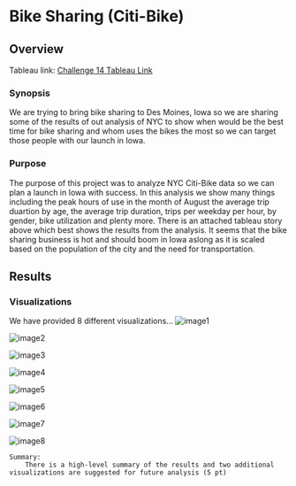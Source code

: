 # Bike Sharing (Citi-Bike)
## Overview

Tableau link: [Challenge 14 Tableau Link](https://public.tableau.com/views/Challenge_14_Tableau/Citi-BikeUseStory?:language=en-US&publish=yes&:display_count=n&:origin=viz_share_link)

### Synopsis

We are trying to bring bike sharing to Des Moines, Iowa so we are sharing some of the results of out analysis of NYC to show when would be the best time for bike sharing and whom uses the bikes the most so we can target those people with our launch in Iowa.

### Purpose

The purpose of this project was to analyze NYC Citi-Bike data so we can plan a launch in Iowa with success. In this analysis we show many things including the peak hours of use in the month of August the average trip duartion by age, the average trip duration, trips per weekday per hour, by gender, bike utilization and plenty more. There is an attached tableau story above which best shows the results from the analysis. It seems that the bike sharing business is hot and should boom in Iowa aslong as it is scaled based on the population of the city and the need for transportation.

## Results

### Visualizations

We have provided 8 different visualizations...
![image1](https://github.com/Ajsforlife/bikesharing/blob/main/pictures/Screenshot%202022-08-27%20155255.png)

![image2](https://github.com/Ajsforlife/bikesharing/blob/main/pictures/Screenshot%202022-08-27%20155309.png)

![image3](https://github.com/Ajsforlife/bikesharing/blob/main/pictures/Screenshot%202022-08-27%20155323.png)

![image4](https://github.com/Ajsforlife/bikesharing/blob/main/pictures/Screenshot%202022-08-27%20155336.png)

![image5](https://github.com/Ajsforlife/bikesharing/blob/main/pictures/Screenshot%202022-08-27%20155348.png)

![image6](https://github.com/Ajsforlife/bikesharing/blob/main/pictures/Screenshot%202022-08-27%20155405.png)

![image7](https://github.com/Ajsforlife/bikesharing/blob/main/pictures/Screenshot%202022-08-27%20155417.png)

![image8](https://github.com/Ajsforlife/bikesharing/blob/main/pictures/Screenshot%202022-08-27%20155430.png)




    Summary:
        There is a high-level summary of the results and two additional visualizations are suggested for future analysis (5 pt)
